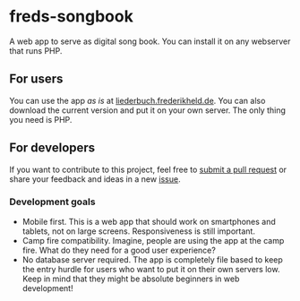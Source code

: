 # freds-songbook

A web app to serve as digital song book. You can install it on any webserver that runs PHP.

## For users

You can use the app *as is* at [liederbuch.frederikheld.de](http://liederbuch.frederikheld.de/). You can also download the current version and put it on your own server. The only thing you need is PHP.

## For developers

If you want to contribute to this project, feel free to [submit a pull request](https://github.com/frederikheld/freds-songbook/pulls) or share your feedback and ideas in a new [issue](https://github.com/frederikheld/freds-songbook/issues).

### Development goals

* Mobile first. This is a web app that should work on smartphones and tablets, not on large screens. Responsiveness is still important.
* Camp fire compatibility. Imagine, people are using the app at the camp fire. What do they need for a good user experience?
* No database server required. The app is completely file based to keep the entry hurdle for users who want to put it on their own servers low. Keep in mind that they might be absolute beginners in web development!
